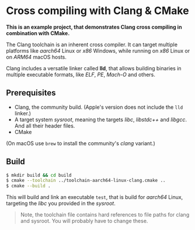# Cross compiling with Clang & CMake

**This is an example project, that demonstrates Clang cross compiling in combination with CMake.**

The Clang toolchain is an inherent cross compiler. It can target multiple platforms like _aarch64_ Linux or _x86_ Windows, while running on _x86_ Linux or on _ARM64_ macOS hosts.

Clang includes a versatile linker called **lld**, that allows building binaries in multiple executable formats, like *ELF*, *PE*, *Mach-O* and others.

## Prerequisites

* Clang, the community build. (Apple's version does not include the `lld` linker.)
* A target system *sysroot*, meaning the targets *libc*, *libstdc++* and *libgcc*. And all their header files.
* CMake

(On macOS use `brew` to install the community's *clang* variant.)

## Build

```sh
$ mkdir build && cd build
$ cmake --toolchain ../toolchain-aarch64-linux-clang.cmake ..
$ cmake --build .
```

This will build and link an executable `test`, that is build for *aarch64* Linux, targeting the *libc* you provided in the *sysroot*.

> Note, the toolchain file contains hard references to file paths for clang and sysroot. You will probably have to change these.
